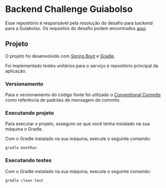 # Backend Challenge Guiabolso

Esse repositório é responsável pela resolução do desafio para backend para a Guiabolso. Os requisitos do desafio podem encontrados [aqui](https://github.com/GuiaBolso/seja-um-guia-back).

## Projeto

O projeto foi desenvolvido com [Spring Boot](https://spring.io/projects/spring-boot) e [Gradle](https://gradle.org/).

Foi implementado testes unitários para o serviço e repositório principal da aplicação.

### Versionamento

Para o versionamento do código fonte foi utilizado o [Conventional Commits](https://www.conventionalcommits.org/en/v1.0.0-beta.4/) como referência de padrões de mensagem de commits.

### Executando projeto

Para executar o projeto, assegure-se que você tenha instalado na sua máquina o Gradle.

Com o Gradle instalado na sua máquina, execute o seguinte comando:
```
gradle bootRun
```

### Executando testes

Com o Gradle instalado na sua máquina, execute o seguinte comando:
```
gradle clean test
```
